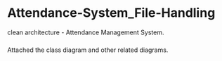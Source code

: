 # Attendance-System_File-Handling
clean architecture - Attendance Management System.

### 
Attached the class diagram and other related diagrams.
